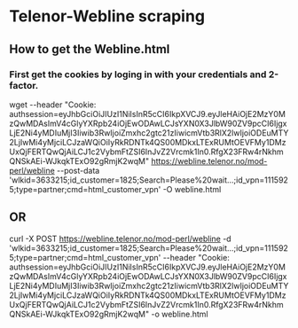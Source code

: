 # Telenor-Webline scraping

## How to get the Webline.html

### First get the cookies by loging in with your credentials and 2-factor.


wget --header "Cookie: authsession=eyJhbGciOiJIUzI1NiIsInR5cCI6IkpXVCJ9.eyJleHAiOjE2MzY0MzQwMDAsImV4cGlyYXRpb24iOjEwODAwLCJsYXN0X3JlbW90ZV9pcCI6IjgxLjE2Ni4yMDIuMjI3Iiwib3RwIjoiZmxhc2gtc21zIiwicmVtb3RlX2lwIjoiODEuMTY2LjIwMi4yMjciLCJzaWQiOiIyRkRDNTk4QS00MDkxLTExRUMtOEVFMy1DMzUxQjFERTQwQjAiLCJ1c2VybmFtZSI6InJvZ2Vrcmk1In0.RfgX23FRw4rNkhmQNSkAEi-WJkqkTExO92gRmjK2wqM" https://webline.telenor.no/mod-perl/webline --post-data 'wlkid=3633215;id_customer=1825;Search=Please%20wait...;id_vpn=1115925;type=partner;cmd=html_customer_vpn' -O webline.html

## OR

curl -X POST https://webline.telenor.no/mod-perl/webline -d 'wlkid=3633215;id_customer=1825;Search=Please%20wait...;id_vpn=1115925;type=partner;cmd=html_customer_vpn' --header "Cookie: authsession=eyJhbGciOiJIUzI1NiIsInR5cCI6IkpXVCJ9.eyJleHAiOjE2MzY0MzQwMDAsImV4cGlyYXRpb24iOjEwODAwLCJsYXN0X3JlbW90ZV9pcCI6IjgxLjE2Ni4yMDIuMjI3Iiwib3RwIjoiZmxhc2gtc21zIiwicmVtb3RlX2lwIjoiODEuMTY2LjIwMi4yMjciLCJzaWQiOiIyRkRDNTk4QS00MDkxLTExRUMtOEVFMy1DMzUxQjFERTQwQjAiLCJ1c2VybmFtZSI6InJvZ2Vrcmk1In0.RfgX23FRw4rNkhmQNSkAEi-WJkqkTExO92gRmjK2wqM" -o webline.html